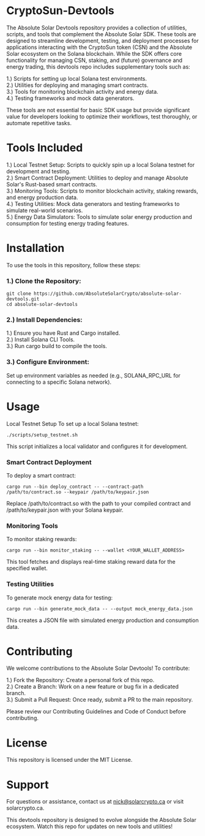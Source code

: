 # CryptoSun-Devtools

The Absolute Solar Devtools repository provides a collection of utilities, scripts, and tools that complement the Absolute Solar SDK. These tools are designed to streamline development, testing, and deployment processes for applications interacting with the CryptoSun token (CSN) and the Absolute Solar ecosystem on the Solana blockchain.
While the SDK offers core functionality for managing CSN, staking, and (future) governance and energy trading, this devtools repo includes supplementary tools such as:

1.) Scripts for setting up local Solana test environments. <br>
2.) Utilities for deploying and managing smart contracts. <br>
3.) Tools for monitoring blockchain activity and energy data. <br>
4.) Testing frameworks and mock data generators.

These tools are not essential for basic SDK usage but provide significant value for developers looking to optimize their workflows, test thoroughly, or automate repetitive tasks.

# Tools Included

1.) Local Testnet Setup: Scripts to quickly spin up a local Solana testnet for development and testing. <br>
2.) Smart Contract Deployment: Utilities to deploy and manage Absolute Solar's Rust-based smart contracts. <br>
3.) Monitoring Tools: Scripts to monitor blockchain activity, staking rewards, and energy production data. <br>
4.) Testing Utilities: Mock data generators and testing frameworks to simulate real-world scenarios. <br>
5.) Energy Data Simulators: Tools to simulate solar energy production and consumption for testing energy trading features.

# Installation
To use the tools in this repository, follow these steps:

### 1.) Clone the Repository:

    git clone https://github.com/AbsoluteSolarCrypto/absolute-solar-devtools.git
    cd absolute-solar-devtools


### 2.) Install Dependencies:

1.) Ensure you have Rust and Cargo installed. <br>
2.) Install Solana CLI Tools. <br>
3.) Run cargo build to compile the tools.

### 3.) Configure Environment:

Set up environment variables as needed (e.g., SOLANA_RPC_URL for connecting to a specific Solana network).


# Usage
Local Testnet Setup
To set up a local Solana testnet:

    ./scripts/setup_testnet.sh

This script initializes a local validator and configures it for development.

### Smart Contract Deployment
To deploy a smart contract:

    cargo run --bin deploy_contract -- --contract-path /path/to/contract.so --keypair /path/to/keypair.json

Replace /path/to/contract.so with the path to your compiled contract and /path/to/keypair.json with your Solana keypair.

### Monitoring Tools
To monitor staking rewards:

    cargo run --bin monitor_staking -- --wallet <YOUR_WALLET_ADDRESS>

This tool fetches and displays real-time staking reward data for the specified wallet.

### Testing Utilities
To generate mock energy data for testing:

    cargo run --bin generate_mock_data -- --output mock_energy_data.json

This creates a JSON file with simulated energy production and consumption data.

# Contributing
We welcome contributions to the Absolute Solar Devtools! To contribute:

1.) Fork the Repository: Create a personal fork of this repo. <br>
2.) Create a Branch: Work on a new feature or bug fix in a dedicated branch. <br>
3.) Submit a Pull Request: Once ready, submit a PR to the main repository.

Please review our Contributing Guidelines and Code of Conduct before contributing.

# License
This repository is licensed under the MIT License.

# Support
For questions or assistance, contact us at nick@solarcrypto.ca or visit solarcrypto.ca.

This devtools repository is designed to evolve alongside the Absolute Solar ecosystem. Watch this repo for updates on new tools and utilities!


